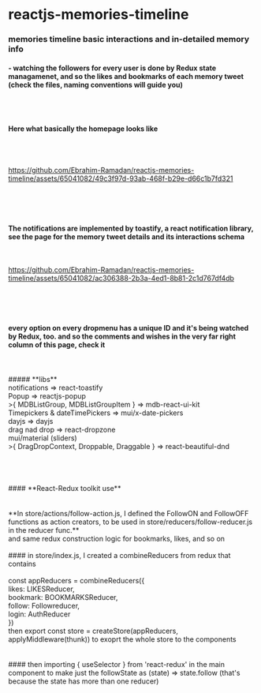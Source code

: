 # reactjs-memories-timeline
### memories timeline basic interactions and in-detailed memory info
 #### - watching the followers for every user is done by Redux state managamenet, and so the likes and bookmarks of each memory tweet (check the files, naming conventions will guide you)
<br>
<br>

#### **Here what basically the homepage looks like**

<br>
<br>

https://github.com/Ebrahim-Ramadan/reactjs-memories-timeline/assets/65041082/49c3f97d-93ab-468f-b29e-d66c1b7fd321

<br>
<br>
<br>

#### The notifications are implemented by toastify, a react notification library, see the page for the memory tweet details and its interactions schema

<br>

https://github.com/Ebrahim-Ramadan/reactjs-memories-timeline/assets/65041082/ac306388-2b3a-4ed1-8b81-2c1d767df4db

<br>

<br>
<br>

#### every option on every dropmenu has a unique ID and it's being watched by Redux, too. and so the comments and wishes in the very far right column of this page, check it
<br>

<br>
##### **libs**
<br>
notifications => react-toastify<br>
Popup => reactjs-popup <br>
>{ MDBListGroup, MDBListGroupItem } => mdb-react-ui-kit <br>
Timepickers & dateTimePickers => mui/x-date-pickers<br>
dayjs => dayjs<br>
drag nad drop => react-dropzone<br>
mui/material (sliders)<br>
>{ DragDropContext, Droppable, Draggable } => react-beautiful-dnd<br>

<br>
<br>
<br>
<br>
#### **React-Redux toolkit use**
<br><br><br>
**In store/actions/follow-action.js, I defined the FollowON and FollowOFF functions as action creators, to be used in store/reducers/follow-reducer.js in the reducer func.**
<br>
and same redux construction logic for bookmarks, likes, and so on
<br><br>
#### in store/index.js, I created a combineReducers from redux that contains 
<br><br>
const appReducers = combineReducers({
<br>   likes: LIKESReducer,
<br>  bookmark: BOOKMARKSReducer,
<br>  follow: Followreducer,
<br>  login: AuthReducer
<br>})
<br>
then export const store = createStore(appReducers, applyMiddleware(thunk)) to exoprt the whole store to the components
<br>
<br>
<br>
#### then importing { useSelector } from 'react-redux' in the main component to make just the followState as (state) => state.follow (that's because the state has more than one reducer)
